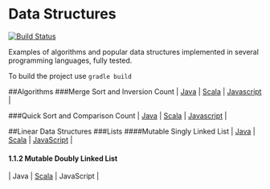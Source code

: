 # Data Structures
[![Build Status](https://travis-ci.org/zezutom/datastructures.svg?branch=master)](https://travis-ci.org/zezutom/datastructures)

Examples of algorithms and popular data structures implemented in several programming languages, fully tested.

To build the project use `gradle build`

##Algorithms
###Merge Sort and Inversion Count
| [Java](src/main/java/org/zezutom/algorithms/java/sort/InversionCounter.java) | [Scala](src/main/scala/org/zezutom/algorithms/scala/sort/InversionCounter.scala) | [Javascript](src/main/js/algorithms/inversion-counter.js) |

###Quick Sort and Comparison Count
| [Java](src/main/java/org/zezutom/algorithms/java/sort/QuickSort.java) | [Scala](src/main/scala/org/zezutom/algorithms/scala/sort/QuickSort.scala) | [Javascript](src/main/js/algorithms/quicksort.js) |


##Linear Data Structures
###Lists
####Mutable Singly Linked List
| [Java](src/main/java/org/zezutom/datastructures/java/linear/list/MutableSinglyLinkedList.java) | [Scala](./src/main/scala/org/zezutom/datastructures/scala/linear/list/MutableSinglyLinkedList.scala) |
[JavaScript](https://github.com/zezutom/datastructures/blob/master/src/main/js/mutable-singly-linked-list.js) |

#### 1.1.2 Mutable Doubly Linked List
| Java | [Scala](./src/main/scala/org/zezutom/datastructures/scala/linear/list/MutableDoublyLinkedList.scala) |
JavaScript |
